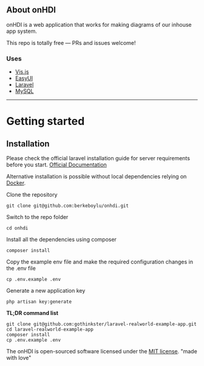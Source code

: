 ## About onHDI

onHDI is a web application that works for making diagrams of our inhouse app system.

This repo is totally free — PRs and issues welcome!

### Uses

 - [Vis.js](https://visjs.org/) 
 - [EasyUI](https://www.jeasyui.com/) 
 - [Laravel](https://laravel.com/) 
 - [MySQL](https://www.mysql.com/) 

----------

# Getting started

## Installation

Please check the official laravel installation guide for server requirements before you start. [Official Documentation](https://laravel.com/docs/5.4/installation#installation)

Alternative installation is possible without local dependencies relying on [Docker](#docker). 

Clone the repository

    git clone git@github.com:berkeboylu/onhdi.git

Switch to the repo folder

    cd onhdi

Install all the dependencies using composer

    composer install

Copy the example env file and make the required configuration changes in the .env file

    cp .env.example .env

Generate a new application key

    php artisan key:generate

**TL;DR command list**

    git clone git@github.com:gothinkster/laravel-realworld-example-app.git
    cd laravel-realworld-example-app
    composer install
    cp .env.example .env



    

The onHDI is open-sourced software licensed under the [MIT license](https://opensource.org/licenses/MIT). 
"made with love" 
